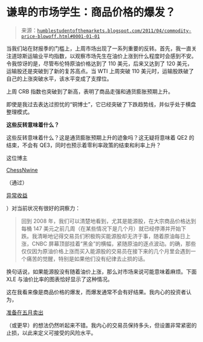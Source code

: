 <!--yml

类别：未分类

日期：2024-05-18 04:21:23

-->

# 谦卑的市场学生：商品价格的爆发？

> 来源：[`humblestudentofthemarkets.blogspot.com/2011/04/commodity-price-blowoff.html#0001-01-01`](https://humblestudentofthemarkets.blogspot.com/2011/04/commodity-price-blowoff.html#0001-01-01)

当我们站在财报季的门槛上，上周市场出现了一系列重要的反转。首先，我一直关注道琼斯运输业平均指数，以观察市场先生在油价上涨到什么程度时会感到不安。令我惊讶的是，尽管布伦特原油价格达到了 110 美元，后来又达到了 120 美元，运输股还是突破到了新的复苏高点。当 WTI 上周突破 110 美元时，运输股跌破了自己的上涨突破水平，该水平变成了支撑位。

上周 CRB 指数也突破到了新高，表明了商品走强和通货膨胀预期上升。

即使是我过去表达过担忧的“铜博士”，它已经突破了下跌趋势线，并似乎处于横盘整理模式。

**这些反转意味着什么？**

这些反转意味着什么？这是通货膨胀预期上升的迹象吗？这无疑将意味着 QE2 的结束，不会有 QE3，同时也预示着零利率政策的结束和利率上升？

这位博主

[ChessNwine](http://ibankcoin.com/chessnwine/2011/04/09/choose-your-own-crude-oil-adventure/)

（通过）

[异常收益](http://abnormalreturns.com/sunday-links-valuation-debates/)

）对当前状况有很好的洞察力：

> 回到 2008 年，我们可以清楚地看到，尤其是能源股，在大宗商品价格达到每桶 147 美元之前几周（在某些情况下是几个月）就已经停滞并开始下跌。我清晰地记得交易员们积极购买能源股却无济于事，随着原油每日上涨，CNBC 屏幕顶部挂着“黑金”的横幅，紧随原油的逐点波动。的确，那些仅仅因为原油价格上涨而买入能源股的交易员在接下来的几个月里会遇到一个痛苦的觉醒，特别是如果他们没有纪律去止损的话。

换句话说，如果能源股没有随着油价上涨，那么对市场来说可能意味着麻烦。下面 XLE 与油价比率的图表恰好显示了这种情况。

这在我看来像是商品价格的爆发，而爆发通常不会有好结果。我内心的投资者认为，

[准备在五月卖出](http://humblestudentofthemarkets.blogspot.com/2011/04/getting-ready-to-sell-in-may.html)

（或更早）的想法仍然听起来不错。我内心的交易员保持多头，但设置非常紧密的止损，以此来定义可接受的风险水平。
